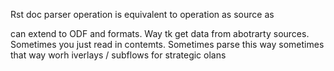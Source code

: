 Rst doc parser operation is equivalent to operation as source as

can extend to ODF and formats. Way tk get data from abotrarty sources. Sometimes you just read in contemts. Sometimes parse this way sometimes that way worh iverlays / subflows for strategic olans